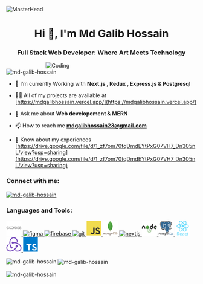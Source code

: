 ![MasterHead](https://i.ibb.co/bFZgdSs/00086-desk-anim-v0-3.webp)
<h1 align="center">Hi 👋, I'm Md Galib Hossain</h1>
<h3 align="center">Full Stack Web Developer: Where Art Meets Technology</h3>
<img align="right" alt="Coding" width="400" src="https://i.ibb.co/g6fn4vJ/137184767-79a13ec7-1bb3-4341-a6da-3a149c9c159a.gif">

<p align="left"> <img src="https://komarev.com/ghpvc/?username=md-galib-hossain&label=Profile%20views&color=0e75b6&style=flat" alt="md-galib-hossain" /> </p>

- 🌱 I’m currently Working with **Next.js , Redux , Express.js & Postgresql**

- 👨‍💻 All of my projects are available at [https://mdgalibhossain.vercel.app/](https://mdgalibhossain.vercel.app/)

- 💬 Ask me about **Web developement & MERN**

- 📫 How to reach me **mdgalibhossain23@gmail.com**

- 📄 Know about my experiences [https://drive.google.com/file/d/1_zf7om70tqDmdEYtPxG07VH7_Dn305nL/view?usp=sharing](https://drive.google.com/file/d/1_zf7om70tqDmdEYtPxG07VH7_Dn305nL/view?usp=sharing)

<h3 align="left">Connect with me:</h3>
<p align="left">
<a href="https://linkedin.com/in/md-galib-hossain" target="blank"><img align="center" src="https://raw.githubusercontent.com/rahuldkjain/github-profile-readme-generator/master/src/images/icons/Social/linked-in-alt.svg" alt="md-galib-hossain" height="30" width="40" /></a>
</p>

<h3 align="left">Languages and Tools:</h3>
<p align="left"> <a href="https://expressjs.com" target="_blank" rel="noreferrer"> <img src="https://raw.githubusercontent.com/devicons/devicon/master/icons/express/express-original-wordmark.svg" alt="express" width="40" height="40"/> </a> <a href="https://www.figma.com/" target="_blank" rel="noreferrer"> <img src="https://www.vectorlogo.zone/logos/figma/figma-icon.svg" alt="figma" width="40" height="40"/> </a> <a href="https://firebase.google.com/" target="_blank" rel="noreferrer"> <img src="https://www.vectorlogo.zone/logos/firebase/firebase-icon.svg" alt="firebase" width="40" height="40"/> </a> <a href="https://git-scm.com/" target="_blank" rel="noreferrer"> <img src="https://www.vectorlogo.zone/logos/git-scm/git-scm-icon.svg" alt="git" width="40" height="40"/> </a> <a href="https://developer.mozilla.org/en-US/docs/Web/JavaScript" target="_blank" rel="noreferrer"> <img src="https://raw.githubusercontent.com/devicons/devicon/master/icons/javascript/javascript-original.svg" alt="javascript" width="40" height="40"/> </a> <a href="https://www.mongodb.com/" target="_blank" rel="noreferrer"> <img src="https://raw.githubusercontent.com/devicons/devicon/master/icons/mongodb/mongodb-original-wordmark.svg" alt="mongodb" width="40" height="40"/> </a> <a href="https://nextjs.org/" target="_blank" rel="noreferrer"> <img src="https://cdn.worldvectorlogo.com/logos/nextjs-2.svg" alt="nextjs" width="40" height="40"/> </a> <a href="https://nodejs.org" target="_blank" rel="noreferrer"> <img src="https://raw.githubusercontent.com/devicons/devicon/master/icons/nodejs/nodejs-original-wordmark.svg" alt="nodejs" width="40" height="40"/> </a> <a href="https://www.postgresql.org" target="_blank" rel="noreferrer"> <img src="https://raw.githubusercontent.com/devicons/devicon/master/icons/postgresql/postgresql-original-wordmark.svg" alt="postgresql" width="40" height="40"/> </a> <a href="https://reactjs.org/" target="_blank" rel="noreferrer"> <img src="https://raw.githubusercontent.com/devicons/devicon/master/icons/react/react-original-wordmark.svg" alt="react" width="40" height="40"/> </a> <a href="https://redux.js.org" target="_blank" rel="noreferrer"> <img src="https://raw.githubusercontent.com/devicons/devicon/master/icons/redux/redux-original.svg" alt="redux" width="40" height="40"/> </a> <a href="https://www.typescriptlang.org/" target="_blank" rel="noreferrer"> <img src="https://raw.githubusercontent.com/devicons/devicon/master/icons/typescript/typescript-original.svg" alt="typescript" width="40" height="40"/> </a> </p>

<p><img align="left" src="https://github-readme-stats.vercel.app/api/top-langs?username=md-galib-hossain&show_icons=true&locale=en&layout=compact" alt="md-galib-hossain" /></p>

<p>&nbsp;<img align="center" src="https://github-readme-stats.vercel.app/api?username=md-galib-hossain&show_icons=true&locale=en" alt="md-galib-hossain" /></p>

<p><img align="center" src="https://github-readme-streak-stats.herokuapp.com/?user=md-galib-hossain&" alt="md-galib-hossain" /></p>
